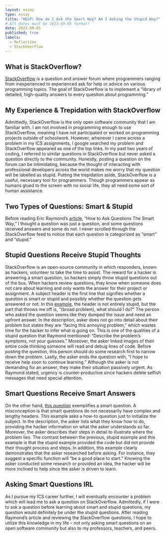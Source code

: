 ```yaml
---
layout: essay
type: essay
title: "HELP! How do I Ask the Smart Way? Am I Asking the Stupid Way?"
# All dates must be 2023-09-05 format!
date: 2023-09-05
published: true
labels:
  - Reflection
  - StackOverflow
---
```


## What is StackOverflow?
[StackOverflow](https://stackoverflow.com/tour#:~:text=Stack%20Overflow%20is%20a%20question,to%20every%20question%20about%20programming) is a question and answer forum where programmers ranging from inexperienced to experienced ask for help or advice on various programming topics. The goal of StackOverflow is to implement a “library of detailed, high-quality answers to every question about programming.” 

## My Experience & Trepidation with StackOverflow
Admittedly, StackOverflow is the only open software community that I am familiar with. I am not involved in programming enough to use StackOverflow, meaning I have not participated or worked on programming projects outside of schoolwork. However, whenever I came across a problem in my ICS assignments, I google searched my problem and StackOverflow appeared as one of the top links. In my past two years of coding, I referred to similar questions in StackOverflow but never asked a question directly to the community. Honestly, posting a question on the forum can be intimidating, because the thought of interacting with professional developers across the world makes me worry that my question will be labelled as stupid. Putting the trepidation aside, StackOverflow is a useful, necessary tool for programmers. Though programmers appear as humans glued to the screen with no social life, they all need some sort of human assistance.    

## Two Types of Questions: Smart & Stupid
Before reading Eric Raymond’s [article](http://www.catb.org/esr/faqs/smart-questions.html#formats), “How to Ask Questions The Smart Way,” I thought a question was just a question, and some questions received answers and some do not. I never scrolled through the StackOverflow feed to notice that each question is categorized as “smart” and “stupid.” 

## Stupid Questions Receive Stupid Thoughts
StackOverflow is an open-source community in which responders, known as hackers, volunteer to take the time to assist. The reward for a hacker is answering a smart question, so hackers simply throw stupid questions out of the bus. When hackers review questions, they know when someone does not care about learning and only wants the answer for their project or assignment. A subject header is the first line that signifies whether a question is smart or stupid and possibly whether the question gets answered or not. 
In this [example](https://stackoverflow.com/questions/77049777/the-encrypted-password-is-not-the-same-as-bcrypt-what-should-i-do), the header is not entirely stupid, but the part that throws me off is, “(broad problem), what should I do?” The person who asked the question seems like they dumped the issue and need an upfront answer. In the description, asker does not go into detail about their problem but states they are “facing this annoying problem,” which wastes time for the hacker to infer what is going on. This is one of the qualities of a stupid question that Raymond mentioned: “Describe the problem’s symptoms, not your guesses.” Moreover, the asker linked images of their entire code thinking someone will read and debug lines of code. Before posting the question, this person should do some research first to narrow down the problem. Lastly, the asker ends the question with, “I hope to receive help soon to continue learning.” Although the asker is not demanding for an answer, they make their situation passively urgent. As Raymond stated, urgency is counter-productive since hackers delete selfish messages that need special attention. 

## Smart Questions Receive Smart Answers
On the other hand, [this question](https://stackoverflow.com/questions/63744410/how-to-upload-buffer-of-image-to-any-website-with-puppeteer) exemplifies a smart question. A misconception is that smart questions do not necessarily have complex and lengthy headers. This example asks a how-to question just to initialize the subject. In the description, the asker lists what they know how to do, providing the hacker information on what the asker understands so far. Moreover, the asker describes their steps in detail to illustrate where the problem lies. The contrast between the previous, stupid example and this example is that the stupid example provided the code but did not provide their thought process and steps. In addition, this example clearly demonstrates that the asker researched before asking.  For instance, they suggest a specific function will “be a good place to start.” Knowing the asker conducted some research or provided an idea, the hacker will be more inclined to help since the asker is driven to learn.

## Asking Smart Questions IRL
As I pursue my ICS career further, I will eventually encounter a problem which will lead me to ask a question on StackOverflow. Admittedly, if I were to ask a question before learning about smart and stupid questions, my question would definitely be under the stupid questions. After reading Raymond’s article and reviewing the SlackOverflow questions, I hope to utilize this knowledge in my life – not only asking smart questions on an open software community but also to my professors, teachers, and peers. 
